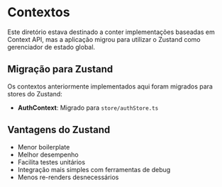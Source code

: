 # Contextos

Este diretório estava destinado a conter implementações baseadas em Context API, mas a aplicação migrou para utilizar o Zustand como gerenciador de estado global.

## Migração para Zustand

Os contextos anteriormente implementados aqui foram migrados para stores do Zustand:

- **AuthContext**: Migrado para `store/authStore.ts`

## Vantagens do Zustand

- Menor boilerplate
- Melhor desempenho
- Facilita testes unitários
- Integração mais simples com ferramentas de debug
- Menos re-renders desnecessários 